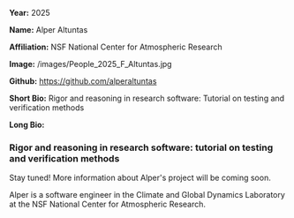 **Year:** 2025

**Name:** Alper Altuntas

**Affiliation:** NSF National Center for Atmospheric Research

**Image:** /images/People_2025_F_Altuntas.jpg

**Github:** https://github.com/alperaltuntas

**Short Bio:** Rigor and reasoning in research software: Tutorial on testing and verification methods

**Long Bio:**

### Rigor and reasoning in research software: tutorial on testing and verification methods

Stay tuned! More information about Alper's project will be coming soon. 

Alper is a software engineer in the Climate and Global Dynamics Laboratory at the NSF National Center for Atmospheric Research.


<!-- ### Selected Resources -->

<!-- <a href="url" class="link-row">Text</a> -->

